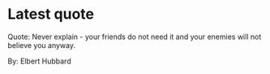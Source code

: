 # Latest quote 

Quote: Never explain - your friends do not need it and your enemies will not believe you anyway. 

By: Elbert Hubbard